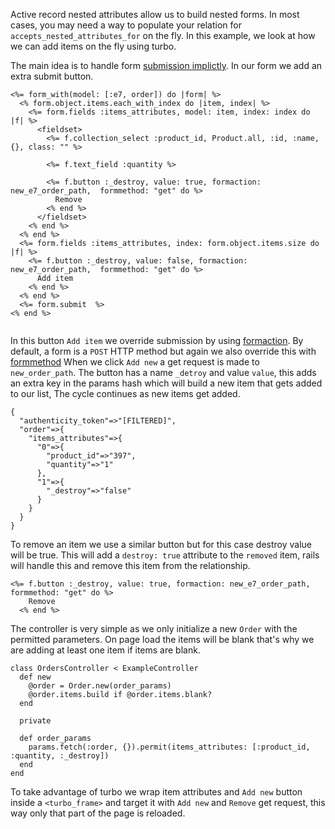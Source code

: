 
Active record nested attributes allow us to build nested forms. In most cases, you may need a way to populate your relation for `accepts_nested_attributes_for` on the fly. In this example, we look at how we can add items on the fly using turbo.


The main idea is to handle form [submission implictly](https://html.spec.whatwg.org/multipage/form-control-infrastructure.html#implicit-submission). In our form we add an extra submit button.


```
<%= form_with(model: [:e7, order]) do |form| %>
  <% form.object.items.each_with_index do |item, index| %>
    <%= form.fields :items_attributes, model: item, index: index do |f| %>
      <fieldset>
        <%= f.collection_select :product_id, Product.all, :id, :name, {}, class: "" %>

        <%= f.text_field :quantity %>

        <%= f.button :_destroy, value: true, formaction: new_e7_order_path,  formmethod: "get" do %>
          Remove
        <% end %>
      </fieldset>
    <% end %>
  <% end %>
  <%= form.fields :items_attributes, index: form.object.items.size do |f| %>
    <%= f.button :_destroy, value: false, formaction: new_e7_order_path,  formmethod: "get" do %>
      Add item
    <% end %>
  <% end %>
  <%= form.submit  %>
<% end %>


```

In this button `Add item` we override submission by using [formaction](https://developer.mozilla.org/en-US/docs/Web/HTML/Element/button#formaction). By default, a form is a `POST` HTTP method but again we also override this with [formmethod](https://developer.mozilla.org/en-US/docs/Web/HTML/Element/button#formmethod)
When we click `Add new` a get request is made to `new_order_path`. The button has a name `_detroy` and value `value`, this adds an extra key in the params hash which will build a new item that gets added to our list, The cycle continues as new items get added.

```
{
  "authenticity_token"=>"[FILTERED]",
  "order"=>{
    "items_attributes"=>{
      "0"=>{
        "product_id"=>"397",
        "quantity"=>"1"
      },
      "1"=>{
        "_destroy"=>"false"
      }
    }
  }
}
```

To remove an item we use a similar button but for this case destroy value will be true. This will add a `destroy: true` attribute to the `removed` item, rails will handle this and remove this item from the relationship.

```
<%= f.button :_destroy, value: true, formaction: new_e7_order_path,  formmethod: "get" do %>
    Remove
  <% end %>
```

The controller is very simple as we only initialize a new `Order` with the permitted parameters. On page load the items will be blank that's why we are adding at least one item if items are blank.

```
class OrdersController < ExampleController
  def new
    @order = Order.new(order_params)
    @order.items.build if @order.items.blank?
  end

  private

  def order_params
    params.fetch(:order, {}).permit(items_attributes: [:product_id, :quantity, :_destroy])
  end
end

```

To take advantage of turbo we wrap item attributes and `Add new` button inside a `<turbo_frame>` and target it with `Add new` and `Remove` get request, this way only that part of the page is reloaded.

